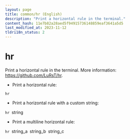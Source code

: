 ```yaml
---
layout: page
title: common/hr (English)
description: "Print a horizontal rule in the terminal."
content_hash: 11e7b82a28aed5f94915736148859eaf3641a5d5
last_modified_at: 2023-11-12
tldri18n_status: 2
---
```

# hr

Print a horizontal rule in the terminal.
More information: <https://github.com/LuRsT/hr>.

- Print a horizontal rule:

`hr`

- Print a horizontal rule with a custom string:

`hr `<span class="tldr-var badge badge-pill bg-dark-lm bg-white-dm text-white-lm text-dark-dm font-weight-bold">string</span>

- Print a multiline horizontal rule:

`hr `<span class="tldr-var badge badge-pill bg-dark-lm bg-white-dm text-white-lm text-dark-dm font-weight-bold">string_a</span>` `<span class="tldr-var badge badge-pill bg-dark-lm bg-white-dm text-white-lm text-dark-dm font-weight-bold">string_b</span>` `<span class="tldr-var badge badge-pill bg-dark-lm bg-white-dm text-white-lm text-dark-dm font-weight-bold">string_c</span>
